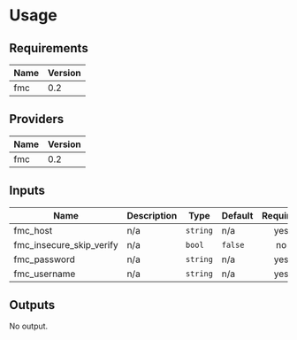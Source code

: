 # Usage
<!--- BEGIN_TF_DOCS --->
## Requirements

| Name | Version |
|------|---------|
| fmc | 0.2 |

## Providers

| Name | Version |
|------|---------|
| fmc | 0.2 |

## Inputs

| Name | Description | Type | Default | Required |
|------|-------------|------|---------|:--------:|
| fmc\_host | n/a | `string` | n/a | yes |
| fmc\_insecure\_skip\_verify | n/a | `bool` | `false` | no |
| fmc\_password | n/a | `string` | n/a | yes |
| fmc\_username | n/a | `string` | n/a | yes |

## Outputs

No output.

<!--- END_TF_DOCS --->
